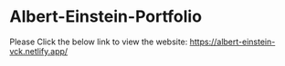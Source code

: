 # Albert-Einstein-Portfolio

Please Click the below link to view the website:
https://albert-einstein-vck.netlify.app/

